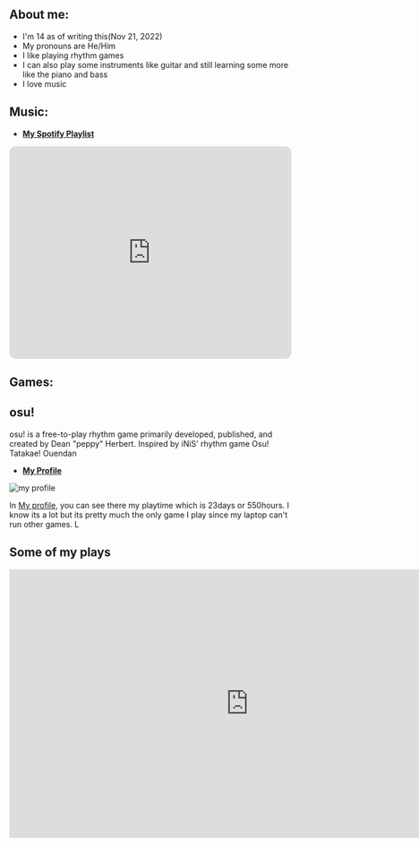 
## **About me:**
- I'm 14 as of writing this(Nov 21, 2022)
- My pronouns are He/Him
- I like playing rhythm games
- I can also play some instruments like guitar and still learning some more like the piano and bass
- I love music


## **Music:**

- [**My Spotify Playlist**](https://open.spotify.com/playlist/5Omw8TFcHJktGPEzKYiZjG?si=a414b88779ce4bf6)

<iframe style="border-radius:12px" src="https://open.spotify.com/embed/playlist/5Omw8TFcHJktGPEzKYiZjG?utm_source=generator" width="100%" height="380" frameBorder="0" allowfullscreen="" allow="autoplay; clipboard-write; encrypted-media; fullscreen; picture-in-picture"></iframe>

## **Games:**

## osu!
osu! is a free-to-play rhythm game primarily developed, published, and created by Dean "peppy" Herbert. Inspired by iNiS' rhythm game Osu! Tatakae! Ouendan


- [**My Profile**](https://osu.ppy.sh/users/19673628)

![my profile](https://cdn.discordapp.com/attachments/876015914179522591/1044241336947195914/image.png)

In [My profile](https://osu.ppy.sh/users/19673628), you can see there my playtime which is 23days or 550hours. I know its a lot but its pretty much the only game I play since my laptop can't run other games. L

##  Some of my plays

<iframe width="853" height="480" src="https://www.youtube.com/embed/eI1DK8Jyhq0" title="hhwqhqhsa para lang sa github page (unlisted)" frameborder="0" allow="accelerometer; autoplay; clipboard-write; encrypted-media; gyroscope; picture-in-picture" allowfullscreen></iframe>
